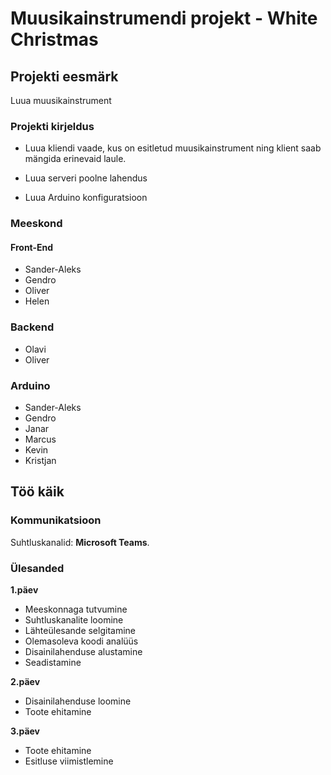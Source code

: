 # Muusikainstrumendi projekt - White Christmas


## Projekti eesmärk

Luua muusikainstrument

### Projekti kirjeldus

- Luua kliendi vaade, kus on esitletud muusikainstrument ning klient saab mängida erinevaid laule.

- Luua serveri poolne lahendus

- Luua Arduino konfiguratsioon 

### Meeskond

#### Front-End
 - Sander-Aleks
 - Gendro
 - Oliver
 - Helen

### Backend
- Olavi
- Oliver

### Arduino
- Sander-Aleks
- Gendro
- Janar
- Marcus
- Kevin
- Kristjan


## Töö käik

### Kommunikatsioon

Suhtluskanalid: **Microsoft Teams**.

### Ülesanded
**1.päev**
- Meeskonnaga tutvumine
- Suhtluskanalite loomine
- Lähteülesande selgitamine
- Olemasoleva koodi analüüs
- Disainilahenduse alustamine
- Seadistamine

**2.päev**
- Disainilahenduse loomine
- Toote ehitamine

**3.päev**
- Toote ehitamine
- Esitluse viimistlemine


